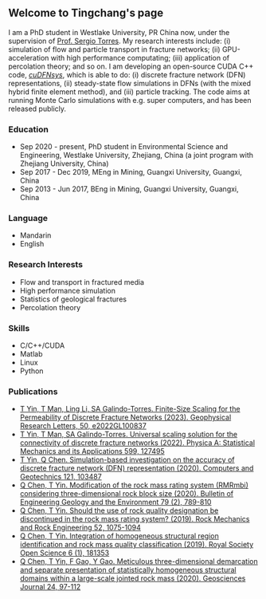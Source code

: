 <!--## Welcome to GitHub Pages

You can use the [editor on GitHub](https://github.com/qq1012510777/qq1012510777.github.io/edit/main/README.md) to maintain and preview the content for your website in Markdown files.

Whenever you commit to this repository, GitHub Pages will run [Jekyll](https://jekyllrb.com/) to rebuild the pages in your site, from the content in your Markdown files.

### Markdown

Markdown is a lightweight and easy-to-use syntax for styling your writing. It includes conventions for

```markdown
Syntax highlighted code block

# Header 1
## Header 2
### Header 3

- Bulleted __rtt
- List

1. Numbered
2. List

**Bold** and _Italic_ and `Code` text

[Link](url) and ![Image](src)
```

For more details see [Basic writing and formatting syntax](https://docs.github.com/en/github/writing-on-github/getting-started-with-writing-and-formatting-on-github/basic-writing-and-formatting-syntax).

### Jekyll Themes

Your Pages site will use the layout and styles from the Jekyll theme you have selected in your [repository settings](https://github.com/qq1012510777/qq1012510777.github.io/settings/pages). The name of this theme is saved in the Jekyll `_config.yml` configuration file.

### Support or Contact

Having trouble with Pages? Check out our [documentation](https://docs.github.com/categories/github-pages-basics/) or [contact support](https://support.github.com/contact) and we’ll help you sort it out.

### name
-->

## Welcome to Tingchang's page

I am a PhD student in Westlake University, PR China now, under the supervision of [Prof. Sergio Torres](https://en-soe.westlake.edu.cn/OurSchool/Faculty/PI/201912/t20191206_2506.shtml). My research interests include: (i) simulation of flow and particle transport in fracture networks; (ii) GPU-acceleration with high performance computating; (iii) application of percolation theory; and so on. I am developing an open-source CUDA C++ code, [_cuDFNsys_](https://github.com/qq1012510777/cuDFNsys), which is able to do: (i) discrete fracture network (DFN) representations, (ii) steady-state flow simulations in DFNs (with the mixed hybrid finite element method), and (iii) particle tracking. The code aims at running Monte Carlo simulations with e.g. super computers, and has been released publicly.

### Education
- Sep 2020 - present, PhD student in Environmental Science and Engineering, Westlake University, Zhejiang, China (a joint program with Zhejiang University, China)
- Sep 2017 - Dec 2019, MEng in Mining, Guangxi University, Guangxi, China
- Sep 2013 - Jun 2017, BEng in Mining, Guangxi University, Guangxi, China

### Language
- Mandarin
- English

### Research Interests
- Flow and transport in fractured media
- High performance simulation
- Statistics of geological fractures
- Percolation theory
  
### Skills
- C/C++/CUDA
- Matlab
- Linux
- Python
  
### Publications
- [T Yin, T Man, Ling Li, SA Galindo-Torres. Finite-Size Scaling for the Permeability of Discrete Fracture Networks (2023). Geophysical Research Letters, 50, e2022GL100837](https://agupubs.onlinelibrary.wiley.com/doi/10.1029/2022GL100837)
- [T Yin, T Man, SA Galindo-Torres. Universal scaling solution for the connectivity of discrete fracture networks (2022). Physica A: Statistical Mechanics and its Applications 599, 127495](https://www.sciencedirect.com/science/article/abs/pii/S0378437122003557)
- [T Yin, Q Chen. Simulation-based investigation on the accuracy of discrete fracture network (DFN) representation (2020). Computers and Geotechnics 121, 103487](https://www.sciencedirect.com/science/article/abs/pii/S0266352X20300501)
- [Q Chen, T Yin. Modification of the rock mass rating system (RMRmbi) considering three-dimensional rock block size (2020). Bulletin of Engineering Geology and the Environment 79 (2), 789-810](https://link.springer.com/article/10.1007/s10064-019-01596-x)
- [Q Chen, T Yin. Should the use of rock quality designation be discontinued in the rock mass rating system? (2019). Rock Mechanics and Rock Engineering 52, 1075-1094](https://link.springer.com/article/10.1007/s00603-018-1607-x)
- [Q Chen, T Yin. Integration of homogeneous structural region identification and rock mass quality classification (2019). Royal Society Open Science 6 (1), 181353](https://royalsocietypublishing.org/doi/full/10.1098/rsos.181353)
- [Q Chen, T Yin, F Gao, Y Gao. Meticulous three-dimensional demarcation and separate presentation of statistically homogeneous structural domains within a large-scale jointed rock mass (2020). Geosciences Journal 24, 97-112](https://link.springer.com/article/10.1007/s12303-019-0007-x)

